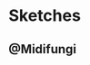 # Sketches
## @Midifungi

<div class="row">
  <div class="col-6">
    <Midifungi title="Chewie Choo" :layers="['@midifungi/2/starfield', '@midifungi/4/train', '@midifungi/4/crowd']" help="@midifungi/4"/>
  </div>
  <div class="col-6">
    <Midifungi title="Spirit Emojis" :layers="['@midifungi/3/bg', '@midifungi/3/shapes', '@midifungi/3/checker', '@midifungi/3/self', '@midifungi/3/squid']" help="@midifungi/3" />
  </div>
  <div class="col-6">
    <Midifungi title="Billions and Billions" :layers="['@midifungi/2/starfield', '@midifungi/2/glass', '@midifungi/2/watercanvas', '@midifungi/2/glass-filter', '@midifungi/2/lead']" help="@midifungi/2" />
  </div>
  <div class="col-6">
    <!-- @fixme Automatically style title -->
    <Midifungi title="Lily Pads" :layers="['@midifungi/1/lilies', '@midifungi/1/ripples']" help="@midifungi/1" />
  </div>
</div>
